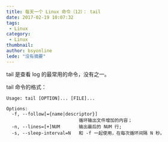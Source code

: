 ```yaml
---
title: 每天一个 Linux 命令（12）： tail
date: 2017-02-19 10:07:32
tags:
 - Linux
category: 
 - Linux
thumbnail: 
author: bsyonline
lede: "没有摘要"
---
```


tail 是查看 log 的最常用的命令，没有之一。

<!-- more -->

tail 命令的格式：

```
Usage: tail [OPTION]... [FILE]...

Options:
  -f, --follow[={name|descriptor}]
                           循环输出文件增加的内容；
  -n, --lines=[+]NUM       输出最后的 NUM 行;
  -s, --sleep-interval=N   和 -f 一起使用，在每次循环间隔 N 秒。
```
